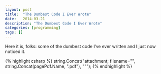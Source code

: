 ```yaml
---
layout: post
title:  "The Dumbest Code I Ever Wrote"
date:   2014-03-21
description: "The Dumbest Code I Ever Wrote"
categories: [programming]
tags: []
---
```


Here it is, folks: some of the dumbest code I’ve ever written and I just now noticed it.

{% highlight csharp %}
string.Concat("attachment; filename=\"", string.Concat(pagePdf.Name, ".pdf"), "\"");
{% endhighlight %}
